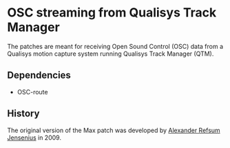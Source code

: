 # OSC streaming from Qualisys Track Manager

The patches are meant for receiving Open Sound Control (OSC) data from a Qualisys motion capture system running Qualisys Track Manager (QTM). 

## Dependencies

- OSC-route

## History

The original version of the Max patch was developed by [Alexander Refsum Jensenius](https://github.com/alexarje/) in 2009. 
